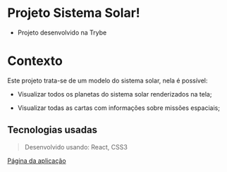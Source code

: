 # Projeto Sistema Solar!

- Projeto desenvolvido na Trybe

#  Contexto
Este projeto trata-se de um modelo do sistema solar, nela é possível:

  * Visualizar todos os planetas do sistema solar renderizados na tela;

  * Visualizar todas as cartas com informações sobre missões espaciais;

##  Tecnologias usadas

> Desenvolvido usando: React, CSS3

[Página da aplicação]()
